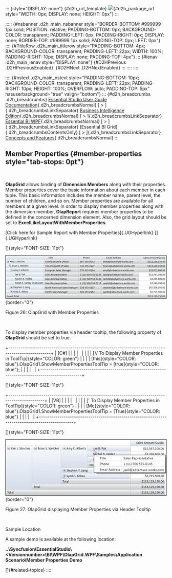 ::: {style="DISPLAY: none"}
[](ms-xhelp:///?Id=d2h_url_template){#d2h_url_template} ![](!package_url!){#d2h_package_url style="WIDTH: 0px; DISPLAY: none; HEIGHT: 0px"}
:::

::::: {#nsbanner .d2h_main_nsbanner style="BORDER-BOTTOM: #999999 1px solid; POSITION: relative; PADDING-BOTTOM: 0px; BACKGROUND-COLOR: transparent; PADDING-LEFT: 0px; PADDING-RIGHT: 0px; DISPLAY: none; BORDER-TOP: #999999 1px solid; PADDING-TOP: 0px; LEFT: 0px"}
:::: {#TitleRow .d2h_main_titlerow style="PADDING-BOTTOM: 4px; BACKGROUND-COLOR: transparent; PADDING-LEFT: 22px; WIDTH: 100%; PADDING-RIGHT: 10px; DISPLAY: none; PADDING-TOP: 4px"}
::: {#ienav .d2h_main_ienav style="DISPLAY: none"}
[](ms-xhelp:///?Id=b3b0b226-caa8-4f0d-b8b3-80d37a4beb11){#D2HPrevious .D2HPreviousEnabled}  [](ms-xhelp:///?Id=77b3e3a6-fde2-466f-88a9-1e93c7e1ed7c){#D2HNext .D2HNextEnabled}
:::
::::
:::::

:::: {#nstext .d2h_main_nstext style="PADDING-BOTTOM: 10px; BACKGROUND-COLOR: transparent; PADDING-LEFT: 22px; PADDING-RIGHT: 10px; HEIGHT: 100%; OVERFLOW: auto; PADDING-TOP: 5px" hasuserbackground="true" valign="bottom"}
::: {#d2h_breadcrumbs .d2h_breadcrumbs}
[Essential Studio User Guide Documentation](ms-xhelp:///?Id=12457748-09e3-4d74-a240-8e049cedf030){.d2h_breadcrumbsNormal} [ \> ]{.d2h_breadcrumbsLinkSeparator} [Business Intelligence Edition](ms-xhelp:///?Id=fdf33dd8-62b2-47b9-ad7b-fc50e590bca5){.d2h_breadcrumbsNormal} [ \> ]{.d2h_breadcrumbsLinkSeparator} [Essential BI WPF](ms-xhelp:///?Id=41e3d586-d922-4a01-8272-679fe4ae7343){.d2h_breadcrumbsNormal} [ \> ]{.d2h_breadcrumbsLinkSeparator} [Essential BI Grid]{.d2h_breadcrumbsContentsOnly} [ \> ]{.d2h_breadcrumbsLinkSeparator} [Concepts and Features](ms-xhelp:///?Id=ea758680-939d-4d65-8abe-8c3be198af29){.d2h_breadcrumbsNormal}
:::

## Member Properties {#member-properties style="tab-stops: 0pt"}

 

**OlapGrid** allows binding of **Dimension Members** along with their properties. Member properties cover the basic information about each member in each tuple. This basic information includes the member name, parent level, the number of children, and so on. Member properties are available for all members at a given level. In order to display member properties along with the dimension member, **OlapReport** requires member properties to be defined in the concerned dimension element. Also, the grid layout should be set to **ExcelLikeLayoutWithMemberProperties**.

[Click here for Sample Report with Member Properties]{.UGHyperlink} []{.UGHyperlink}

[]{style="FONT-SIZE: 11pt"} 

![](ImagesExt/image44_27.jpg){border="0"}

Figure 26: OlapGrid with Member Properties

 

To display member properties via header tooltip, the following property of **OlapGrid** should be set to true.

+--------------------------------------------------------------------------------------------------+
| \[C#\]                                                                                           |
|                                                                                                  |
|                                                                                                  |
|                                                                                                  |
| [// To Display Member Properties in ToolTip]{style="COLOR: green"}                               |
|                                                                                                  |
| [this]{style="COLOR: blue"}.OlapGrid1.ShowMemberPropertiesToolTip = [true]{style="COLOR: blue"}; |
|                                                                                                  |
|                                                                                                  |
+--------------------------------------------------------------------------------------------------+

[]{style="FONT-SIZE: 11pt"} 

+-----------------------------------------------------------------------------------------------+
| \[VB\]                                                                                        |
|                                                                                               |
|                                                                                               |
|                                                                                               |
| [\' To Display Member Properties in ToolTip]{style="COLOR: green"}                            |
|                                                                                               |
| [Me]{style="COLOR: blue"}.OlapGrid1.ShowMemberPropertiesToolTip = [True]{style="COLOR: blue"} |
|                                                                                               |
|                                                                                               |
+-----------------------------------------------------------------------------------------------+

[]{style="FONT-SIZE: 11pt"} 

![](ImagesExt/image44_30.jpg){border="0"}

Figure 27: OlapGrid displaying Member Properties via Header Tooltip

 

Sample Location

A sample demo is available at the following location:

**..\\Syncfusion\\EssentialStudio\\\<Versionnumber\>\\BI\\WPF\\OlapGrid.WPF\\Samples\\Application Scenario\\Member Properties Demo**

[]{#related-topics}
::::
